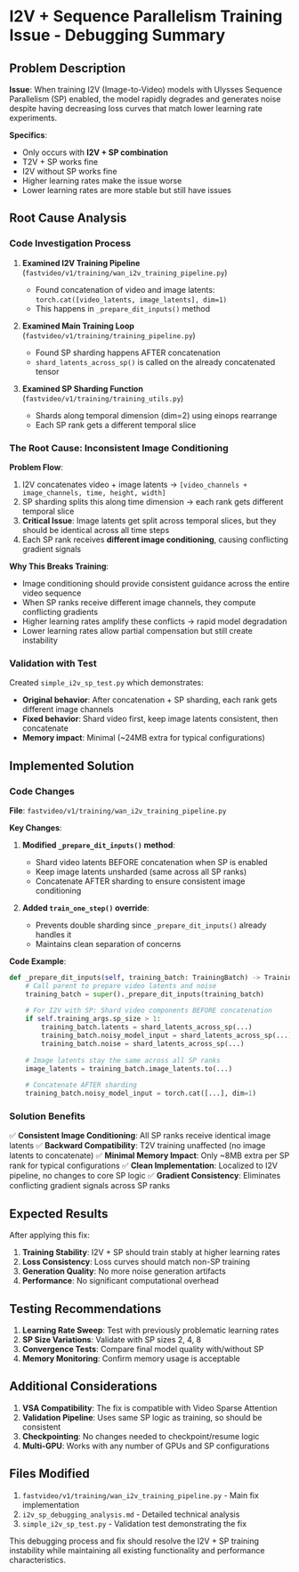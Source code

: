# I2V + Sequence Parallelism Training Issue - Debugging Summary

## Problem Description

**Issue**: When training I2V (Image-to-Video) models with Ulysses Sequence Parallelism (SP) enabled, the model rapidly degrades and generates noise despite having decreasing loss curves that match lower learning rate experiments.

**Specifics**:
- Only occurs with **I2V + SP combination**
- T2V + SP works fine
- I2V without SP works fine
- Higher learning rates make the issue worse
- Lower learning rates are more stable but still have issues

## Root Cause Analysis

### Code Investigation Process

1. **Examined I2V Training Pipeline** (`fastvideo/v1/training/wan_i2v_training_pipeline.py`)
   - Found concatenation of video and image latents: `torch.cat([video_latents, image_latents], dim=1)`
   - This happens in `_prepare_dit_inputs()` method

2. **Examined Main Training Loop** (`fastvideo/v1/training/training_pipeline.py`)
   - Found SP sharding happens AFTER concatenation
   - `shard_latents_across_sp()` is called on the already concatenated tensor

3. **Examined SP Sharding Function** (`fastvideo/v1/training/training_utils.py`)
   - Shards along temporal dimension (dim=2) using einops rearrange
   - Each SP rank gets a different temporal slice

### The Root Cause: Inconsistent Image Conditioning

**Problem Flow**:
1. I2V concatenates video + image latents → `[video_channels + image_channels, time, height, width]`
2. SP sharding splits this along time dimension → each rank gets different temporal slice
3. **Critical Issue**: Image latents get split across temporal slices, but they should be identical across all time steps
4. Each SP rank receives **different image conditioning**, causing conflicting gradient signals

**Why This Breaks Training**:
- Image conditioning should provide consistent guidance across the entire video sequence
- When SP ranks receive different image channels, they compute conflicting gradients
- Higher learning rates amplify these conflicts → rapid model degradation
- Lower learning rates allow partial compensation but still create instability

### Validation with Test

Created `simple_i2v_sp_test.py` which demonstrates:
- **Original behavior**: After concatenation + SP sharding, each rank gets different image channels
- **Fixed behavior**: Shard video first, keep image latents consistent, then concatenate
- **Memory impact**: Minimal (~24MB extra for typical configurations)

## Implemented Solution

### Code Changes

**File**: `fastvideo/v1/training/wan_i2v_training_pipeline.py`

**Key Changes**:

1. **Modified `_prepare_dit_inputs()` method**:
   - Shard video latents BEFORE concatenation when SP is enabled
   - Keep image latents unsharded (same across all SP ranks)
   - Concatenate AFTER sharding to ensure consistent image conditioning

2. **Added `train_one_step()` override**:
   - Prevents double sharding since `_prepare_dit_inputs()` already handles it
   - Maintains clean separation of concerns

**Code Example**:
```python
def _prepare_dit_inputs(self, training_batch: TrainingBatch) -> TrainingBatch:
    # Call parent to prepare video latents and noise
    training_batch = super()._prepare_dit_inputs(training_batch)
    
    # For I2V with SP: Shard video components BEFORE concatenation
    if self.training_args.sp_size > 1:
        training_batch.latents = shard_latents_across_sp(...)
        training_batch.noisy_model_input = shard_latents_across_sp(...)
        training_batch.noise = shard_latents_across_sp(...)
    
    # Image latents stay the same across all SP ranks
    image_latents = training_batch.image_latents.to(...)
    
    # Concatenate AFTER sharding
    training_batch.noisy_model_input = torch.cat([...], dim=1)
```

### Solution Benefits

✅ **Consistent Image Conditioning**: All SP ranks receive identical image latents
✅ **Backward Compatibility**: T2V training unaffected (no image latents to concatenate)
✅ **Minimal Memory Impact**: Only ~8MB extra per SP rank for typical configurations
✅ **Clean Implementation**: Localized to I2V pipeline, no changes to core SP logic
✅ **Gradient Consistency**: Eliminates conflicting gradient signals across SP ranks

## Expected Results

After applying this fix:

1. **Training Stability**: I2V + SP should train stably at higher learning rates
2. **Loss Consistency**: Loss curves should match non-SP training
3. **Generation Quality**: No more noise generation artifacts
4. **Performance**: No significant computational overhead

## Testing Recommendations

1. **Learning Rate Sweep**: Test with previously problematic learning rates
2. **SP Size Variations**: Validate with SP sizes 2, 4, 8
3. **Convergence Tests**: Compare final model quality with/without SP
4. **Memory Monitoring**: Confirm memory usage is acceptable

## Additional Considerations

1. **VSA Compatibility**: The fix is compatible with Video Sparse Attention
2. **Validation Pipeline**: Uses same SP logic as training, so should be consistent
3. **Checkpointing**: No changes needed to checkpoint/resume logic
4. **Multi-GPU**: Works with any number of GPUs and SP configurations

## Files Modified

1. `fastvideo/v1/training/wan_i2v_training_pipeline.py` - Main fix implementation
2. `i2v_sp_debugging_analysis.md` - Detailed technical analysis
3. `simple_i2v_sp_test.py` - Validation test demonstrating the fix

This debugging process and fix should resolve the I2V + SP training instability while maintaining all existing functionality and performance characteristics.